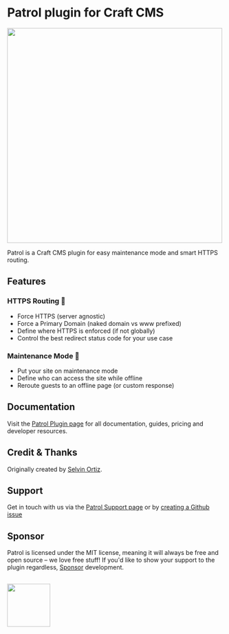 # Patrol plugin for Craft CMS
<img width="500" src="https://verbb.imgix.net/plugins/patrol/patrol-social-card.png?v=1">

Patrol is a Craft CMS plugin for easy maintenance mode and smart HTTPS routing.

## Features

### HTTPS Routing 👮‍
- Force HTTPS (server agnostic)
- Force a Primary Domain (naked domain vs www prefixed)
- Define where HTTPS is enforced (if not globally)
- Control the best redirect status code for your use case

### Maintenance Mode 🚧
- Put your site on maintenance mode
- Define who can access the site while offline
- Reroute guests to an offline page (or custom response)

## Documentation
Visit the [Patrol Plugin page](https://verbb.io/craft-plugins/patrol) for all documentation, guides, pricing and developer resources.

## Credit & Thanks
Originally created by [Selvin Ortiz](https://github.com/selvindev).

## Support
Get in touch with us via the [Patrol Support page](https://verbb.io/craft-plugins/patrol/support) or by [creating a Github issue](https://github.com/verbb/patrol/issues)

## Sponsor
Patrol is licensed under the MIT license, meaning it will always be free and open source – we love free stuff! If you'd like to show your support to the plugin regardless, [Sponsor](https://github.com/sponsors/verbb) development.

<h2></h2>

<a href="https://verbb.io" target="_blank">
    <img width="100" src="https://verbb.io/assets/img/verbb-pill.svg">
</a>
